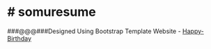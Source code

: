 # # somuresume

###@@@###Designed Using Bootstrap Template 
Website - [Happy-Birthday](https://somuappu75.github.io/somuresume/)
